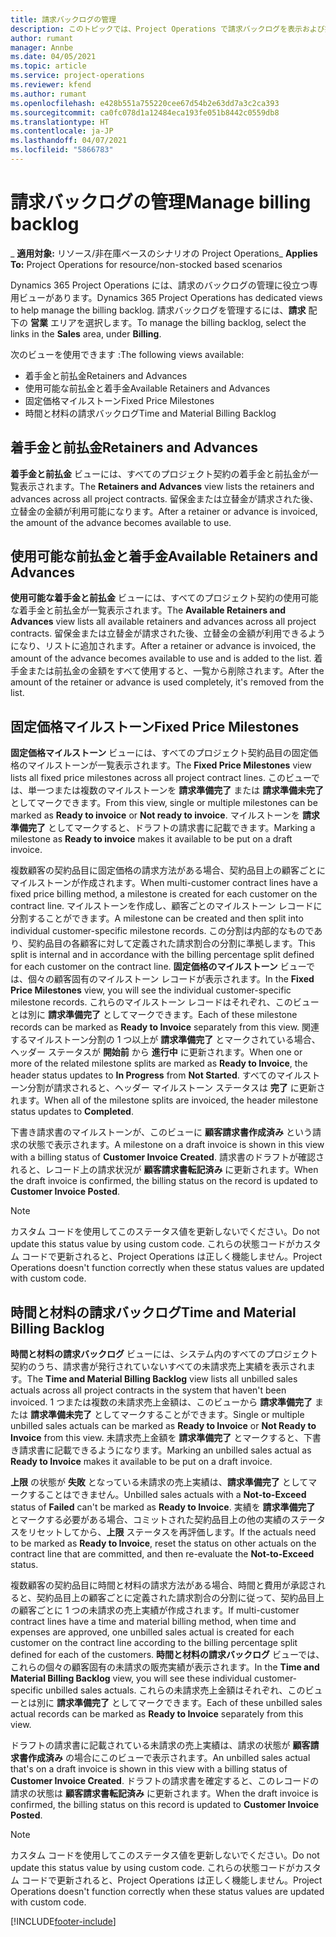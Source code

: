 ```yaml
---
title: 請求バックログの管理
description: このトピックでは、Project Operations で請求バックログを表示および操作する方法について説明します。
author: rumant
manager: Annbe
ms.date: 04/05/2021
ms.topic: article
ms.service: project-operations
ms.reviewer: kfend
ms.author: rumant
ms.openlocfilehash: e428b551a755220cee67d54b2e63dd7a3c2ca393
ms.sourcegitcommit: ca0fc078d1a12484eca193fe051b8442c0559db8
ms.translationtype: HT
ms.contentlocale: ja-JP
ms.lasthandoff: 04/07/2021
ms.locfileid: "5866783"
---
```

# <a name="manage-billing-backlog"></a><span data-ttu-id="54fbb-103">請求バックログの管理</span><span class="sxs-lookup"><span data-stu-id="54fbb-103">Manage billing backlog</span></span>

<span data-ttu-id="54fbb-104">_ **適用対象:** リソース/非在庫ベースのシナリオの Project Operations</span><span class="sxs-lookup"><span data-stu-id="54fbb-104">_ **Applies To:** Project Operations for resource/non-stocked based scenarios</span></span>

<span data-ttu-id="54fbb-105">Dynamics 365 Project Operations には、請求のバックログの管理に役立つ専用ビューがあります。</span><span class="sxs-lookup"><span data-stu-id="54fbb-105">Dynamics 365 Project Operations has dedicated views to help manage the billing backlog.</span></span> <span data-ttu-id="54fbb-106">請求バックログを管理するには、**請求** 配下の **営業** エリアを選択します。</span><span class="sxs-lookup"><span data-stu-id="54fbb-106">To manage the billing backlog, select the links in the **Sales** area, under **Billing**.</span></span> 

<span data-ttu-id="54fbb-107">次のビューを使用できます :</span><span class="sxs-lookup"><span data-stu-id="54fbb-107">The following views available:</span></span>

- <span data-ttu-id="54fbb-108">着手金と前払金</span><span class="sxs-lookup"><span data-stu-id="54fbb-108">Retainers and Advances</span></span>
- <span data-ttu-id="54fbb-109">使用可能な前払金と着手金</span><span class="sxs-lookup"><span data-stu-id="54fbb-109">Available Retainers and Advances</span></span>
- <span data-ttu-id="54fbb-110">固定価格マイルストーン</span><span class="sxs-lookup"><span data-stu-id="54fbb-110">Fixed Price Milestones</span></span>
- <span data-ttu-id="54fbb-111">時間と材料の請求バックログ</span><span class="sxs-lookup"><span data-stu-id="54fbb-111">Time and Material Billing Backlog</span></span>

## <a name="retainers-and-advances"></a><span data-ttu-id="54fbb-112">着手金と前払金</span><span class="sxs-lookup"><span data-stu-id="54fbb-112">Retainers and Advances</span></span>

<span data-ttu-id="54fbb-113">**着手金と前払金** ビューには、すべてのプロジェクト契約の着手金と前払金が一覧表示されます。</span><span class="sxs-lookup"><span data-stu-id="54fbb-113">The **Retainers and Advances** view lists the retainers and advances across all project contracts.</span></span> <span data-ttu-id="54fbb-114">留保金または立替金が請求された後、立替金の金額が利用可能になります。</span><span class="sxs-lookup"><span data-stu-id="54fbb-114">After a retainer or advance is invoiced, the amount of the advance becomes available to use.</span></span>

## <a name="available-retainers-and-advances"></a><span data-ttu-id="54fbb-115">使用可能な前払金と着手金</span><span class="sxs-lookup"><span data-stu-id="54fbb-115">Available Retainers and Advances</span></span>

<span data-ttu-id="54fbb-116">**使用可能な着手金と前払金** ビューには、すべてのプロジェクト契約の使用可能な着手金と前払金が一覧表示されます。</span><span class="sxs-lookup"><span data-stu-id="54fbb-116">The **Available Retainers and Advances** view lists all available retainers and advances across all project contracts.</span></span> <span data-ttu-id="54fbb-117">留保金または立替金が請求された後、立替金の金額が利用できるようになり、リストに追加されます。</span><span class="sxs-lookup"><span data-stu-id="54fbb-117">After a retainer or advance is invoiced, the amount of the advance becomes available to use and is added to the list.</span></span> <span data-ttu-id="54fbb-118">着手金または前払金の金額をすべて使用すると、一覧から削除されます。</span><span class="sxs-lookup"><span data-stu-id="54fbb-118">After the amount of the retainer or advance is used completely, it's removed from the list.</span></span>

## <a name="fixed-price-milestones"></a><span data-ttu-id="54fbb-119">固定価格マイルストーン</span><span class="sxs-lookup"><span data-stu-id="54fbb-119">Fixed Price Milestones</span></span>

<span data-ttu-id="54fbb-120">**固定価格マイルストーン** ビューには、すべてのプロジェクト契約品目の固定価格のマイルストーンが一覧表示されます。</span><span class="sxs-lookup"><span data-stu-id="54fbb-120">The **Fixed Price Milestones** view lists all fixed price milestones across all project contract lines.</span></span> <span data-ttu-id="54fbb-121">このビューでは、単一つまたは複数のマイルストーンを **請求準備完了** または **請求準備未完了** としてマークできます。</span><span class="sxs-lookup"><span data-stu-id="54fbb-121">From this view, single or multiple milestones can be marked as **Ready to invoice** or **Not ready to invoice**.</span></span> <span data-ttu-id="54fbb-122">マイルストーンを **請求準備完了** としてマークすると、ドラフトの請求書に記載できます。</span><span class="sxs-lookup"><span data-stu-id="54fbb-122">Marking a milestone as **Ready to invoice** makes it available to be put on a draft invoice.</span></span>

<span data-ttu-id="54fbb-123">複数顧客の契約品目に固定価格の請求方法がある場合、契約品目上の顧客ごとにマイルストーンが作成されます。</span><span class="sxs-lookup"><span data-stu-id="54fbb-123">When multi-customer contract lines have a fixed price billing method, a milestone is created for each customer on the contract line.</span></span> <span data-ttu-id="54fbb-124">マイルストーンを作成し、顧客ごとのマイルストーン レコードに分割することができます。</span><span class="sxs-lookup"><span data-stu-id="54fbb-124">A milestone can be created and then split into individual customer-specific milestone records.</span></span> <span data-ttu-id="54fbb-125">この分割は内部的なものであり、契約品目の各顧客に対して定義された請求割合の分割に準拠します。</span><span class="sxs-lookup"><span data-stu-id="54fbb-125">This split is internal and in accordance with the billing percentage split defined for each customer on the contract line.</span></span> <span data-ttu-id="54fbb-126">**固定価格のマイルストーン** ビューでは、個々の顧客固有のマイルストーン レコードが表示されます。</span><span class="sxs-lookup"><span data-stu-id="54fbb-126">In the **Fixed Price Milestones** view, you will see the individual customer-specific milestone records.</span></span> <span data-ttu-id="54fbb-127">これらのマイルストーン レコードはそれぞれ、このビューとは別に **請求準備完了** としてマークできます。</span><span class="sxs-lookup"><span data-stu-id="54fbb-127">Each of these milestone records can be marked as **Ready to Invoice** separately from this view.</span></span> <span data-ttu-id="54fbb-128">関連するマイルストーン分割の 1 つ以上が **請求準備完了** とマークされている場合、ヘッダー ステータスが **開始前** から **進行中** に更新されます。</span><span class="sxs-lookup"><span data-stu-id="54fbb-128">When one or more of the related milestone splits are marked as **Ready to Invoice**, the header status updates to **In Progress** from **Not Started**.</span></span> <span data-ttu-id="54fbb-129">すべてのマイルストーン分割が請求されると、ヘッダー マイルストーン ステータスは **完了** に更新されます。</span><span class="sxs-lookup"><span data-stu-id="54fbb-129">When all of the milestone splits are invoiced, the header milestone status updates to **Completed**.</span></span>

<span data-ttu-id="54fbb-130">下書き請求書のマイルストーンが、このビューに **顧客請求書作成済み** という請求の状態で表示されます。</span><span class="sxs-lookup"><span data-stu-id="54fbb-130">A milestone on a draft invoice is shown in this view with a billing status of **Customer Invoice Created**.</span></span> <span data-ttu-id="54fbb-131">請求書のドラフトが確認されると、レコード上の請求状況が **顧客請求書転記済み** に更新されます。</span><span class="sxs-lookup"><span data-stu-id="54fbb-131">When the draft invoice is confirmed, the billing status on the record is updated to **Customer Invoice Posted**.</span></span> 

> [!NOTE] 
> <span data-ttu-id="54fbb-132">カスタム コードを使用してこのステータス値を更新しないでください。</span><span class="sxs-lookup"><span data-stu-id="54fbb-132">Do not update this status value by using custom code.</span></span> <span data-ttu-id="54fbb-133">これらの状態コードがカスタム コードで更新されると、Project Operations は正しく機能しません。</span><span class="sxs-lookup"><span data-stu-id="54fbb-133">Project Operations doesn't function correctly when these status values are updated with custom code.</span></span>

## <a name="time-and-material-billing-backlog"></a><span data-ttu-id="54fbb-134">時間と材料の請求バックログ</span><span class="sxs-lookup"><span data-stu-id="54fbb-134">Time and Material Billing Backlog</span></span>

<span data-ttu-id="54fbb-135">**時間と材料の請求バックログ** ビューには、システム内のすべてのプロジェクト契約のうち、請求書が発行されていないすべての未請求売上実績を表示されます。</span><span class="sxs-lookup"><span data-stu-id="54fbb-135">The **Time and Material Billing Backlog** view lists all unbilled sales actuals across all project contracts in the system that haven't been invoiced.</span></span> <span data-ttu-id="54fbb-136">1 つまたは複数の未請求売上金額は、このビューから **請求準備完了** または **請求準備未完了** としてマークすることができます。</span><span class="sxs-lookup"><span data-stu-id="54fbb-136">Single or multiple unbilled sales actuals can be marked as **Ready to Invoice** or **Not Ready to Invoice** from this view.</span></span> <span data-ttu-id="54fbb-137">未請求売上金額を **請求準備完了** とマークすると、下書き請求書に記載できるようになります。</span><span class="sxs-lookup"><span data-stu-id="54fbb-137">Marking an unbilled sales actual as **Ready to Invoice** makes it available to be put on a draft invoice.</span></span>

<span data-ttu-id="54fbb-138">**上限** の状態が **失敗** となっている未請求の売上実績は、**請求準備完了** としてマークすることはできません。</span><span class="sxs-lookup"><span data-stu-id="54fbb-138">Unbilled sales actuals with a **Not-to-Exceed** status of **Failed** can't be marked as **Ready to Invoice**.</span></span> <span data-ttu-id="54fbb-139">実績を **請求準備完了** とマークする必要がある場合、コミットされた契約品目上の他の実績のステータスをリセットしてから、**上限** ステータスを再評価します。</span><span class="sxs-lookup"><span data-stu-id="54fbb-139">If the actuals need to be marked as **Ready to Invoice**, reset the status on other actuals on the contract line that are committed, and then re-evaluate the **Not-to-Exceed** status.</span></span>

<span data-ttu-id="54fbb-140">複数顧客の契約品目に時間と材料の請求方法がある場合、時間と費用が承認されると、契約品目上の顧客ごとに定義された請求割合の分割に従って、契約品目上の顧客ごとに 1 つの未請求の売上実績が作成されます。</span><span class="sxs-lookup"><span data-stu-id="54fbb-140">If multi-customer contract lines have a time and material billing method, when time and expenses are approved, one unbilled sales actual is created for each customer on the contract line according to the billing percentage split defined for each of the customers.</span></span> <span data-ttu-id="54fbb-141">**時間と材料の請求バックログ** ビューでは、これらの個々の顧客固有の未請求の販売実績が表示されます。</span><span class="sxs-lookup"><span data-stu-id="54fbb-141">In the **Time and Material Billing Backlog** view, you will see these individual customer-specific unbilled sales actuals.</span></span> <span data-ttu-id="54fbb-142">これらの未請求売上金額はそれぞれ、このビューとは別に **請求準備完了** としてマークできます。</span><span class="sxs-lookup"><span data-stu-id="54fbb-142">Each of these unbilled sales actual records can be marked as **Ready to Invoice** separately from this view.</span></span>

<span data-ttu-id="54fbb-143">ドラフトの請求書に記載されている未請求の売上実績は、請求の状態が **顧客請求書作成済み** の場合にこのビューで表示されます。</span><span class="sxs-lookup"><span data-stu-id="54fbb-143">An unbilled sales actual that's on a draft invoice is shown in this view with a billing status of **Customer Invoice Created**.</span></span> <span data-ttu-id="54fbb-144">ドラフトの請求書を確定すると、このレコードの請求の状態は **顧客請求書転記済み** に更新されます。</span><span class="sxs-lookup"><span data-stu-id="54fbb-144">When the draft invoice is confirmed, the billing status on this record is updated to **Customer Invoice Posted**.</span></span> 

> [!NOTE] 
> <span data-ttu-id="54fbb-145">カスタム コードを使用してこのステータス値を更新しないでください。</span><span class="sxs-lookup"><span data-stu-id="54fbb-145">Do not update this status value by using custom code.</span></span> <span data-ttu-id="54fbb-146">これらの状態コードがカスタム コードで更新されると、Project Operations は正しく機能しません。</span><span class="sxs-lookup"><span data-stu-id="54fbb-146">Project Operations doesn't function correctly when these status values are updated with custom code.</span></span>


[!INCLUDE[footer-include](../includes/footer-banner.md)]
